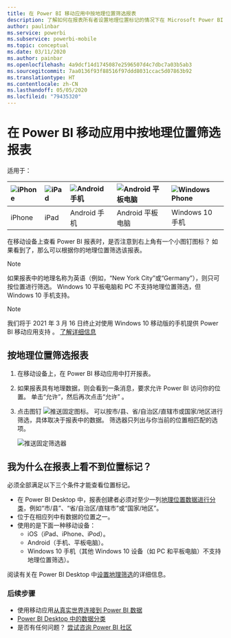 ```yaml
---
title: 在 Power BI 移动应用中按地理位置筛选报表
description: 了解如何在报表所有者设置地理位置标记的情况下在 Microsoft Power BI 移动应用中按地理位置筛选报表。
author: paulinbar
ms.service: powerbi
ms.subservice: powerbi-mobile
ms.topic: conceptual
ms.date: 03/11/2020
ms.author: painbar
ms.openlocfilehash: 4a9dcf14d1745087e2596507d4c7dbc7a03b5ab3
ms.sourcegitcommit: 7aa0136f93f88516f97ddd8031ccac5d07863b92
ms.translationtype: HT
ms.contentlocale: zh-CN
ms.lasthandoff: 05/05/2020
ms.locfileid: "79435320"
---
```

# <a name="filter-a-report-by-geographic-location-in-the-power-bi-mobile-apps"></a>在 Power BI 移动应用中按地理位置筛选报表
适用于：

| ![iPhone](./media/mobile-apps-geographic-filtering/iphone-logo-50-px.png) | ![iPad](./media/mobile-apps-geographic-filtering/ipad-logo-50-px.png) | ![Android 手机](./media/mobile-apps-geographic-filtering/android-phone-logo-50-px.png) | ![Android 平板电脑](./media/mobile-apps-view-dashboard/android-tablet-logo-50-px.png) | ![Windows Phone](./media/mobile-apps-geographic-filtering/win-10-logo-50-px.png) |
|:--- |:--- |:--- |:--- |:--- |
| iPhone |iPad |Android 手机 |Android 平板电脑 |Windows 10 手机 |

在移动设备上查看 Power BI 报表时，是否注意到右上角有一个小图钉图标？ 如果看到了，那么可以根据你的地理位置筛选该报表。

> [!NOTE]
> 如果报表中的地理名称为英语（例如，“New York City”或“Germany”），则只可按位置进行筛选。 Windows 10 平板电脑和 PC 不支持地理位置筛选，但 Windows 10 手机支持。

>[!NOTE]
>我们将于 2021 年 3 月 16 日终止对使用 Windows 10 移动版的手机提供 Power BI 移动应用支持  。 [了解详细信息](https://go.microsoft.com/fwlink/?linkid=2121400)

## <a name="filter-your-report-by-your-geographic-location"></a>按地理位置筛选报表
1. 在移动设备上，在 Power BI 移动应用中打开报表。
2. 如果报表具有地理数据，则会看到一条消息，要求允许 Power BI 访问你的位置。 单击“允许”，然后再次点击“允许”   。
3. 点击图钉 ![推送固定图标](./media/mobile-apps-geographic-filtering/power-bi-mobile-geo-icon.png)。 可以按市/县、省/自治区/直辖市或国家/地区进行筛选，具体取决于报表中的数据。 筛选器只列出与你当前的位置相匹配的选项。
   
    ![推送固定筛选器](./media/mobile-apps-geographic-filtering/power-bi-mobile-geo-map-set-filter.png)

## <a name="why-dont-i-see-location-tags-on-a-report"></a>我为什么在报表上看不到位置标记？
必须全部满足以下三个条件才能查看位置标记。 

* 在 Power BI Desktop 中，报表创建者必须对至少一列[地理位置数据进行分类](../../desktop-mobile-geofiltering.md)，例如“市/县”、“省/自治区/直辖市”或“国家/地区”。
* 位于在相应列中有数据的位置之一。
* 使用的是下面一种移动设备：
  * iOS（iPad、iPhone、iPod）。
  * Android（手机、平板电脑）。
  * Windows 10 手机（其他 Windows 10 设备（如 PC 和平板电脑）不支持地理位置筛选）。

阅读有关在 Power BI Desktop 中[设置地理筛选](../../desktop-mobile-geofiltering.md)的详细信息。

### <a name="next-steps"></a>后续步骤
* 使用移动应用[从真实世界连接到 Power BI 数据](mobile-apps-data-in-real-world-context.md)
* [Power BI Desktop 中的数据分类](../../desktop-data-categorization.md) 
* 是否有任何问题？ [尝试咨询 Power BI 社区](https://community.powerbi.com/)

